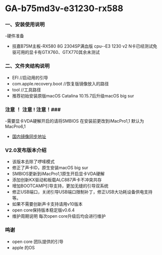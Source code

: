 GA-b75md3v-e31230-rx588
=======================


###  一、安装使用说明 ###

-硬件准备
- 技嘉B75M主板-RX580 8G 2304SP满血版 cpu--E3 1230 v2 N卡已经测试免驱可用的显卡有GTX760、GTX770其余未测试
### 二、文件夹结构说明 ###

- EFI //启动用的引导
- com.apple.recovery.boot //恢复版镜像放入的路径
- tool //工具路径
- 推荐初始安装原版macOS Catalina 10.15.7后升级macOS big sur

### 注意 ！ 注意 ! 注意！###

-需要显卡VDA硬解开启的请将SMBIOS 在安装前更改到iMacPro1,1 默认为MacPro6,1
- [国内镜像同步地址](https://gitee.com/yaming-network/opencore-ga-b75m-d3v-E31230V2--RX580-2304sp)

### V2.0发布版本介绍 ###
- 该版本去除了啰嗦模式
- 修正了声卡ID，原生安装macOS big sur 
- SMBIOS更新到iMacPro1,1原生开启显卡VDA硬解
- 添加创新KX驱动和板载ALC887声卡不冲突共存
- 增加BOOTCAMP引导支持，更加无缝的引导双系统
- 修正USB端口，关闭引导USB端口限制补丁，修正USB大功耗设备供电支持等。
- 如果不需要创新声卡支持请用v10版本
- open core保持版本稳定版v0.6.4
- 维护周期说明 每次open core升级后均会进行维护
### 鸣谢 ###
- open core 团队提供的引导
- apple 的OS



 
  
  
  
